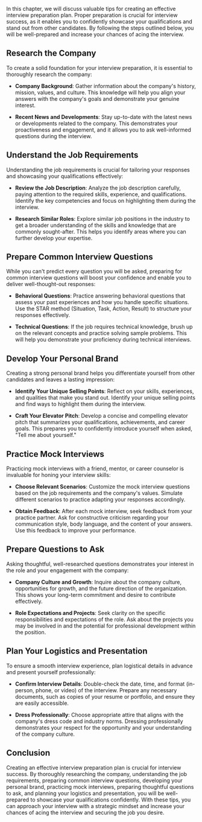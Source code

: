 
In this chapter, we will discuss valuable tips for creating an effective interview preparation plan. Proper preparation is crucial for interview success, as it enables you to confidently showcase your qualifications and stand out from other candidates. By following the steps outlined below, you will be well-prepared and increase your chances of acing the interview.

Research the Company
--------------------

To create a solid foundation for your interview preparation, it is essential to thoroughly research the company:

* **Company Background**: Gather information about the company's history, mission, values, and culture. This knowledge will help you align your answers with the company's goals and demonstrate your genuine interest.

* **Recent News and Developments**: Stay up-to-date with the latest news or developments related to the company. This demonstrates your proactiveness and engagement, and it allows you to ask well-informed questions during the interview.

Understand the Job Requirements
-------------------------------

Understanding the job requirements is crucial for tailoring your responses and showcasing your qualifications effectively:

* **Review the Job Description**: Analyze the job description carefully, paying attention to the required skills, experience, and qualifications. Identify the key competencies and focus on highlighting them during the interview.

* **Research Similar Roles**: Explore similar job positions in the industry to get a broader understanding of the skills and knowledge that are commonly sought-after. This helps you identify areas where you can further develop your expertise.

Prepare Common Interview Questions
----------------------------------

While you can't predict every question you will be asked, preparing for common interview questions will boost your confidence and enable you to deliver well-thought-out responses:

* **Behavioral Questions**: Practice answering behavioral questions that assess your past experiences and how you handle specific situations. Use the STAR method (Situation, Task, Action, Result) to structure your responses effectively.

* **Technical Questions**: If the job requires technical knowledge, brush up on the relevant concepts and practice solving sample problems. This will help you demonstrate your proficiency during technical interviews.

Develop Your Personal Brand
---------------------------

Creating a strong personal brand helps you differentiate yourself from other candidates and leaves a lasting impression:

* **Identify Your Unique Selling Points**: Reflect on your skills, experiences, and qualities that make you stand out. Identify your unique selling points and find ways to highlight them during the interview.

* **Craft Your Elevator Pitch**: Develop a concise and compelling elevator pitch that summarizes your qualifications, achievements, and career goals. This prepares you to confidently introduce yourself when asked, "Tell me about yourself."

Practice Mock Interviews
------------------------

Practicing mock interviews with a friend, mentor, or career counselor is invaluable for honing your interview skills:

* **Choose Relevant Scenarios**: Customize the mock interview questions based on the job requirements and the company's values. Simulate different scenarios to practice adapting your responses accordingly.

* **Obtain Feedback**: After each mock interview, seek feedback from your practice partner. Ask for constructive criticism regarding your communication style, body language, and the content of your answers. Use this feedback to improve your performance.

Prepare Questions to Ask
------------------------

Asking thoughtful, well-researched questions demonstrates your interest in the role and your engagement with the company:

* **Company Culture and Growth**: Inquire about the company culture, opportunities for growth, and the future direction of the organization. This shows your long-term commitment and desire to contribute effectively.

* **Role Expectations and Projects**: Seek clarity on the specific responsibilities and expectations of the role. Ask about the projects you may be involved in and the potential for professional development within the position.

Plan Your Logistics and Presentation
------------------------------------

To ensure a smooth interview experience, plan logistical details in advance and present yourself professionally:

* **Confirm Interview Details**: Double-check the date, time, and format (in-person, phone, or video) of the interview. Prepare any necessary documents, such as copies of your resume or portfolio, and ensure they are easily accessible.

* **Dress Professionally**: Choose appropriate attire that aligns with the company's dress code and industry norms. Dressing professionally demonstrates your respect for the opportunity and your understanding of the company culture.

Conclusion
----------

Creating an effective interview preparation plan is crucial for interview success. By thoroughly researching the company, understanding the job requirements, preparing common interview questions, developing your personal brand, practicing mock interviews, preparing thoughtful questions to ask, and planning your logistics and presentation, you will be well-prepared to showcase your qualifications confidently. With these tips, you can approach your interview with a strategic mindset and increase your chances of acing the interview and securing the job you desire.
